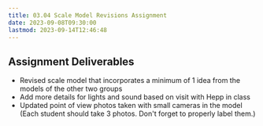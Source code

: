 ```yaml
---
title: 03.04 Scale Model Revisions Assignment
date: 2023-09-08T09:30:00
lastmod: 2023-09-14T12:46:48
---
```


## Assignment Deliverables

- Revised scale model that incorporates a minimum of 1 idea from the models of the other two groups
- Add more details for lights and sound based on visit with Hepp in class
- Updated point of view photos taken with small cameras in the model (Each student should take 3 photos. Don't forget to properly label them.)
